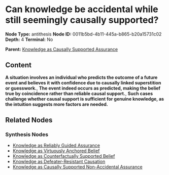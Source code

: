 # Can knowledge be accidental while still seemingly causally supported?

**Node Type:** antithesis
**Node ID:** 0011b5bd-4b11-445a-b865-b20a15731c02
**Depth:** 4
**Terminal:** No

**Parent:** [Knowledge as Causally Supported Assurance](knowledge-as-causally-supported-assurance-synthesis-aae6a998-7466-4086-89ad-ffd13befa641.md)

## Content

**A situation involves an individual who predicts the outcome of a future event and believes it with confidence due to causally linked superstition or guesswork.**, **The event indeed occurs as predicted, making the belief true by coincidence rather than reliable causal support.**, **Such cases challenge whether causal support is sufficient for genuine knowledge, as the intuition suggests more factors are needed.**

## Related Nodes

### Synthesis Nodes

- [Knowledge as Reliably Guided Assurance](knowledge-as-reliably-guided-assurance-synthesis-2eaadfa7-0f8c-4642-b6c7-ec3518b06230.md)
- [Knowledge as Virtuously Anchored Belief](knowledge-as-virtuously-anchored-belief-synthesis-0b7bbbb6-f11c-4148-95e1-d553c2bbe214.md)
- [Knowledge as Counterfactually Supported Belief](knowledge-as-counterfactually-supported-belief-synthesis-2cfcc178-b03b-4e61-9ac9-23572f0708d1.md)
- [Knowledge as Defeater-Resistant Causation](knowledge-as-defeater-resistant-causation-synthesis-ccdb2834-7eb5-490b-949a-80a1aef897f4.md)
- [Knowledge as Causally Supported Non-Accidental Assurance](knowledge-as-causally-supported-non-accidental-assurance-synthesis-47110c59-b24a-4c11-aa79-3607a4dba8af.md)
